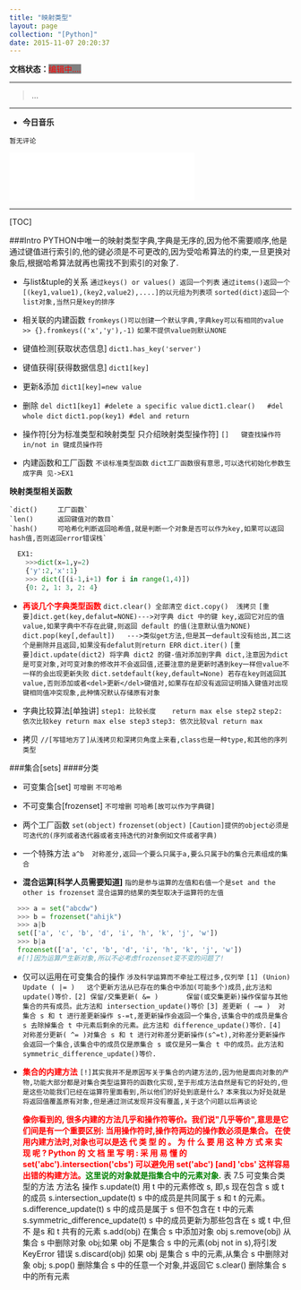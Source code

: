 ```yaml
---
title: "映射类型"
layout: page
collection: "[Python]"
date: 2015-11-07 20:20:37
---
```

**文档状态：**<a style="color:red;background-color:gray">编辑中....</a>

---
> ...

---
- **今日音乐**
```
暂无评论
```

<iframe frameborder="no" border="0" marginwidth="0" marginheight="0" width=330 height=86 src="//music.163.com/outchain/player?type=2&id=386830&auto=0&height=66"></iframe>

---

[TOC]

###Intro
PYTHON中唯一的映射类型字典,字典是无序的,因为他不需要顺序,他是通过键值进行索引的,他的键必须是不可更改的,因为受哈希算法的约束,一旦更换对象后,根据哈希算法就再也需找不到索引的对象了.

- 与list&tuple的关系
    `通过keys() or values() 返回一个列表`
    `通过items()返回一个[(key1,value1),(key2,value2),....]的以元组为列表项`
    `sorted(dict)返回一个list对象,当然只是key的排序`

- 相关联的内建函数
    `fromkeys()可以创建一个默认字典,字典key可以有相同的value`
    `>> {}.fromkeys(('x','y'),-1)`
    `如果不提供value则默认NONE`
- 键值检测[获取状态信息]
    `dict1.has_key('server')`
- 键值获得[获得数据信息]
    `dict1[key]`
- 更新&添加
    `dict1[key]=new value`
- 删除
    `del dict1[key1] #delete a specific value`
    `dict1.clear()   #del whole dict`
    `dict1.pop(key1) #del and return`
- 操作符[分为标准类型和映射类型 只介绍映射类型操作符]
    `[]   键查找操作符`
    `in/not in 键成员操作符`
- 内建函数和工厂函数
    `不谈标准类型函数`
    `dict工厂函数很有意思,可以迭代初始化参数生成字典 见->EX1`

 <b>映射类型相关函数</b>

    `dict()     工厂函数`
    `len()      返回键值对的数目`
    `hash()     可哈希化判断返回哈希值,就是判断一个对象是否可以作为key,如果可以返回hash值,否则返回error错误栈`

```python
  EX1:
    >>>dict(x=1,y=2)
    {'y':2,'x':1}
    >>> dict([(i-1,i+1) for i in range(1,4)])
    {0: 2, 1: 3, 2: 4}

```

- <b style='color:red'>再谈几个字典类型函数</b>
    `dict.clear() 全部清空`
    `dict.copy()  浅拷贝`
    `[重要]dict.get(key,defalut=NONE)--->对字典 dict 中的键 key,返回它对应的值 value,如果字典中不存在此键,则返回 default 的值(注意默认值为NONE)`
    `dict.pop(key[,default])   --->类似get方法,但是其一default没有给出,其二这个是删除并且返回,如果没有defalut则return ERR`
    `dict.iter()`
    `[重要]dict.update(dict2) 将字典 dict2 的键-值对添加到字典 dict,注意因为dict是可变对象,对可变对象的修改并不会返回值,还要注意的是更新时遇到key一样但value不一样的会出现更新失败`
    `dict.setdefault(key,default=None) 若存在key则返回其value,否则添加或者<del>更新</del>键值对,如果存在却没有返回证明插入键值对出现键相同值冲突现象,此种情况默认存储原有对象`
- 字典比较算法[单独讲]
    `step1: 比较长度    return max else step2`
    `step2: 依次比较key return max else step3`
    `step3: 依次比较val return max `


- 拷贝
    `//[写错地方了]从浅拷贝和深拷贝角度上来看,class也是一种type,和其他的序列类型`


###集合[sets]
####分类
- 可变集合[set]
    `可增删`
    `不可哈希`
- 不可变集合[frozenset]
    `不可增删`
    `可哈希[故可以作为字典键]`

- 两个工厂函数
    `set(object)`
    `frozenset(object)`
    `[Caution]提供的object必须是可迭代的(序列或者迭代器或者支持迭代的对象例如文件或者字典)`

- 一个特殊方法
    `a^b  对称差分,返回一个要么只属于a,要么只属于b的集合元素组成的集合`
- <b>混合运算[科学人员需要知道]</b>
    `指的是参与运算的左值和右值一个是set and the other is frozenset`
    `混合运算的结果的类型取决于运算符的左值`
```python
  >>> a = set("abcdw")
  >>> b = frozenset("ahijk")
  >>> a|b
  set(['a', 'c', 'b', 'd', 'i', 'h', 'k', 'j', 'w'])
  >>> b|a
  frozenset(['a', 'c', 'b', 'd', 'i', 'h', 'k', 'j', 'w'])
  #[!]因为运算产生新对象,所以不必考虑frozenset变不变的问题了!
```
- 仅可以运用在可变集合的操作
    `涉及科学运算而不牵扯工程过多,仅列举`
    `[1] (Union) Update ( |= )   这个更新方法从已存在的集合中添加(可能多个)成员,此方法和 update()等价.`
    `[2] 保留/交集更新( &= )       保留(或交集更新)操作保留与其他集合的共有成员。此方法和 intersection_update()等价`
    `[3] 差更新 ( –= )  对集合 s 和 t 进行差更新操作 s-=t,差更新操作会返回一个集合,该集合中的成员是集合 s 去除掉集合 t 中元素后剩余的元素。此方法和 difference_update()等价.`
    `[4] 对称差分更新( ^= )对集合 s 和 t 进行对称差分更新操作(s^=t),对称差分更新操作会返回一个集合,该集合中的成员仅是原集合 s 或仅是另一集合 t 中的成员。此方法和 symmetric_difference_update()等价.`

- <b style='color:red'>集合的内建方法</b>
    `[!]其实我并不是原因写关于集合的内建方法的,因为他是面向对象的产物,功能大部分都是对集合类型运算符的函数化实现,至于形成方法自然是有它的好处的,但是这些功能我们已经在运算符里面看到,所以他们的好处到底是什么?`
    `本来我以为好处就是将返回值覆盖原有对象,但是通过测试发现并没有覆盖,关于这个问题以后再谈论`

    <b style='color:red'>像你看到的, 很多内建的方法几乎和操作符等价。我们说"几乎等价",意思是它们间是有一个重要区别: 当用操作符时,操作符两边的操作数必须是集合。 在使用内建方法时,对象也可以是迭 代 类 型 的 。 为 什 么 要 用 这 种 方 式 来 实 现 呢 ? Python 的 文 档 里 写 明 : 采 用 易 懂 的set('abc').intersection('cbs') 可以避免用 set('abc') [and] 'cbs' 这样容易出错的构建方法。</b><b style='color:green'>这里说的对象就是指集合中的元素对象.</b>
    表 7.5 可变集合类型的方法
方法名
操作
s.update(t)
用 t 中的元素修改 s, 即,s 现在包含 s 或 t 的成员
s.intersection_update(t) s 中的成员是共同属于 s 和 t 的元素。
s.difference_update(t)
s 中的成员是属于 s 但不包含在 t 中的元素
s.symmetric_difference_update(t) s 中的成员更新为那些包含在 s 或 t 中,但不
是s
和 t 共有的元素
s.add(obj)
在集合 s 中添加对象 obj
s.remove(obj)
从集合 s 中删除对象 obj;如果 obj 不是集合 s 中的元素(obj not
in s),将引发 KeyError 错误
s.discard(obj)
如果 obj 是集合 s 中的元素,从集合 s 中删除对象 obj;
s.pop()
删除集合 s 中的任意一个对象,并返回它
s.clear()
删除集合 s 中的所有元素
